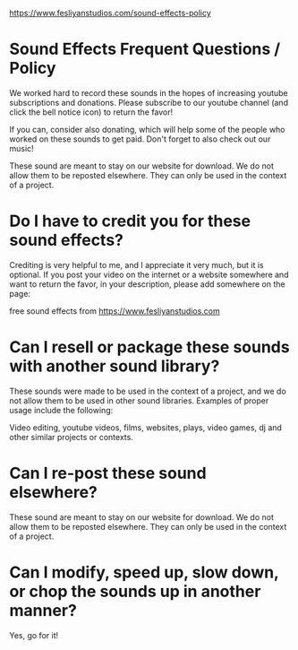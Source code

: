 https://www.fesliyanstudios.com/sound-effects-policy

# Sound Effects Frequent Questions / Policy

We worked hard to record these sounds in the hopes of increasing youtube subscriptions and donations. Please subscribe to our youtube channel (and click the bell notice icon) to return the favor!

If you can, consider also donating, which will help some of the people who worked on these sounds to get paid. Don't forget to also check out our music!

These sound are meant to stay on our website for download. We do not allow them to be reposted elsewhere. They can only be used in the context of a project.

# Do I have to credit you for these sound effects?

Crediting is very helpful to me, and I appreciate it very much, but it is optional. If you post your video on the internet or a website somewhere and want to return the favor, in your description, please add somewhere on the page:

free sound effects from https://www.fesliyanstudios.com

# Can I resell or package these sounds with another sound library?

These sounds were made to be used in the context of a project, and we do not allow them to be used in other sound libraries. Examples of proper usage include the following:

Video editing, youtube videos, films, websites, plays, video games, dj and other similar projects or contexts.

# Can I re-post these sound elsewhere?

These sound are meant to stay on our website for download. We do not allow them to be reposted elsewhere. They can only be used in the context of a project.

# Can I modify, speed up, slow down, or chop the sounds up in another manner?

Yes, go for it!